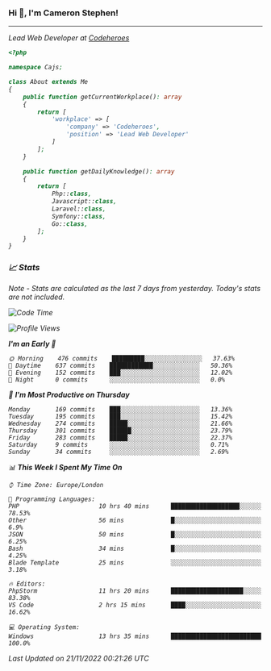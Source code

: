 ### Hi 👋, I'm Cameron Stephen!
<hr>
<p><em>Lead Web Developer at <a href="https://codeheroes.co.uk">Codeheroes</a></p>


```php
<?php

namespace Cajs;

class About extends Me
{
    public function getCurrentWorkplace(): array
    {
        return [
            'workplace' => [
                'company' => 'Codeheroes',
                'position' => 'Lead Web Developer'
            ]
        ];
    }

    public function getDailyKnowledge(): array
    {
        return [
            Php::class,
            Javascript::class,
            Laravel::class,
            Symfony::class,
            Go::class,
        ];
    }
}
```

### 📈 Stats
<p><em>Note - Stats are calculated as the last 7 days from yesterday. Today's stats are not included.</em></p>


<!--START_SECTION:waka-->
![Code Time](http://img.shields.io/badge/Code%20Time-3%2C223%20hrs%2027%20mins-blue)

![Profile Views](http://img.shields.io/badge/Profile%20Views-0-blue)

**I'm an Early 🐤** 

```text
🌞 Morning    476 commits    █████████░░░░░░░░░░░░░░░░   37.63% 
🌆 Daytime    637 commits    ████████████░░░░░░░░░░░░░   50.36% 
🌃 Evening    152 commits    ███░░░░░░░░░░░░░░░░░░░░░░   12.02% 
🌙 Night      0 commits      ░░░░░░░░░░░░░░░░░░░░░░░░░   0.0%

```
📅 **I'm Most Productive on Thursday** 

```text
Monday       169 commits    ███░░░░░░░░░░░░░░░░░░░░░░   13.36% 
Tuesday      195 commits    ███░░░░░░░░░░░░░░░░░░░░░░   15.42% 
Wednesday    274 commits    █████░░░░░░░░░░░░░░░░░░░░   21.66% 
Thursday     301 commits    ██████░░░░░░░░░░░░░░░░░░░   23.79% 
Friday       283 commits    █████░░░░░░░░░░░░░░░░░░░░   22.37% 
Saturday     9 commits      ░░░░░░░░░░░░░░░░░░░░░░░░░   0.71% 
Sunday       34 commits     ░░░░░░░░░░░░░░░░░░░░░░░░░   2.69%

```


📊 **This Week I Spent My Time On** 

```text
⌚︎ Time Zone: Europe/London

💬 Programming Languages: 
PHP                      10 hrs 40 mins      ███████████████████░░░░░░   78.53% 
Other                    56 mins             █░░░░░░░░░░░░░░░░░░░░░░░░   6.9% 
JSON                     50 mins             █░░░░░░░░░░░░░░░░░░░░░░░░   6.25% 
Bash                     34 mins             █░░░░░░░░░░░░░░░░░░░░░░░░   4.25% 
Blade Template           25 mins             ░░░░░░░░░░░░░░░░░░░░░░░░░   3.18%

🔥 Editors: 
PhpStorm                 11 hrs 20 mins      ████████████████████░░░░░   83.38% 
VS Code                  2 hrs 15 mins       ████░░░░░░░░░░░░░░░░░░░░░   16.62%

💻 Operating System: 
Windows                  13 hrs 35 mins      █████████████████████████   100.0%

```


 Last Updated on 21/11/2022 00:21:26 UTC
<!--END_SECTION:waka-->
